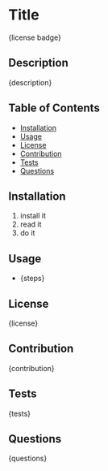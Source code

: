 # Title

{license badge}

## Description

{description}

## Table of Contents

- [Installation](#installation)
- [Usage](#usage)
- [License](#license)
- [Contribution](#contribution)
- [Tests](#tests)
- [Questions](#questions)

## Installation
1. install it
2. read it
3. do it


## Usage
- {steps}

## License
{license}

## Contribution
{contribution}

## Tests
{tests}

## Questions
{questions}